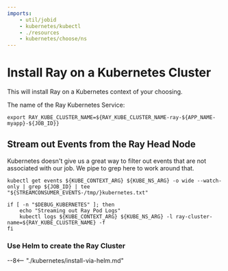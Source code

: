 ```yaml
---
imports:
    - util/jobid
    - kubernetes/kubectl
    - ./resources
    - kubernetes/choose/ns
---
```


# Install Ray on a Kubernetes Cluster

This will install Ray on a Kubernetes context of your choosing.

The name of the Ray Kubernetes Service:

```shell
export RAY_KUBE_CLUSTER_NAME=${RAY_KUBE_CLUSTER_NAME-ray-${APP_NAME-myapp}-${JOB_ID}}
```

## Stream out Events from the Ray Head Node

Kubernetes doesn't give us a great way to filter out events that are
not associated with our job. We pipe to grep here to work around that.

```shell.async
kubectl get events ${KUBE_CONTEXT_ARG} ${KUBE_NS_ARG} -o wide --watch-only | grep ${JOB_ID} | tee "${STREAMCONSUMER_EVENTS-/tmp/}kubernetes.txt"
```

```shell.async
if [ -n "$DEBUG_KUBERNETES" ]; then
    echo "Streaming out Ray Pod Logs"
    kubectl logs ${KUBE_CONTEXT_ARG} ${KUBE_NS_ARG} -l ray-cluster-name=${RAY_KUBE_CLUSTER_NAME} -f
fi
```

### Use Helm to create the Ray Cluster

--8<-- "./kubernetes/install-via-helm.md"
